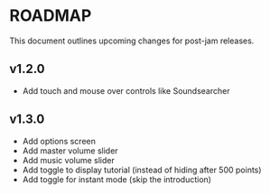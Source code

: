 # ROADMAP
This document outlines upcoming changes for post-jam releases.

## v1.2.0
- Add touch and mouse over controls like Soundsearcher

## v1.3.0
- Add options screen
- Add master volume slider
- Add music volume slider
- Add toggle to display tutorial (instead of hiding after 500 points)
- Add toggle for instant mode (skip the introduction)
